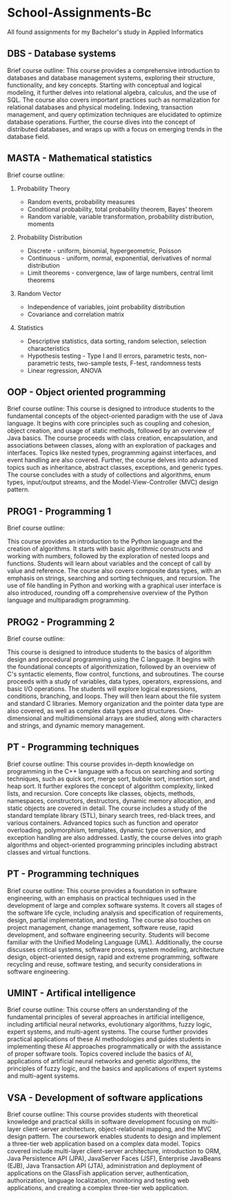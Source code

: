# School-Assignments-Bc
All found assignments for my Bachelor's study in Applied Informatics

## DBS - Database systems

Brief course outline: 
This course provides a comprehensive introduction to databases and database management systems, exploring their structure, functionality, and key concepts. Starting with conceptual and logical modeling, it further delves into relational algebra, calculus, and the use of SQL. The course also covers important practices such as normalization for relational databases and physical modeling. Indexing, transaction management, and query optimization techniques are elucidated to optimize database operations. Further, the course dives into the concept of distributed databases, and wraps up with a focus on emerging trends in the database field.

## MASTA - Mathematical statistics
Brief course outline: 
1. Probability Theory
   - Random events, probability measures
   - Conditional probability, total probability theorem, Bayes' theorem
   - Random variable, variable transformation, probability distribution, moments

2. Probability Distribution
   - Discrete - uniform, binomial, hypergeometric, Poisson
   - Continuous - uniform, normal, exponential, derivatives of normal distribution
   - Limit theorems - convergence, law of large numbers, central limit theorems

3. Random Vector
   - Independence of variables, joint probability distribution
   - Covariance and correlation matrix

4. Statistics
   - Descriptive statistics, data sorting, random selection, selection characteristics
   - Hypothesis testing - Type I and II errors, parametric tests, non-parametric tests, two-sample tests, F-test, randomness tests
   - Linear regression, ANOVA

## OOP - Object oriented programming 
Brief course outline: 
This course is designed to introduce students to the fundamental concepts of the object-oriented paradigm with the use of Java language. It begins with core principles such as coupling and cohesion, object creation, and usage of static methods, followed by an overview of Java basics. The course proceeds with class creation, encapsulation, and associations between classes, along with an exploration of packages and interfaces. Topics like nested types, programming against interfaces, and event handling are also covered. Further, the course delves into advanced topics such as inheritance, abstract classes, exceptions, and generic types. The course concludes with a study of collections and algorithms, enum types, input/output streams, and the Model-View-Controller (MVC) design pattern.

## PROG1 - Programming 1 
Brief course outline: 

This course provides an introduction to the Python language and the creation of algorithms. It starts with basic algorithmic constructs and working with numbers, followed by the exploration of nested loops and functions. Students will learn about variables and the concept of call by value and reference. The course also covers composite data types, with an emphasis on strings, searching and sorting techniques, and recursion. The use of file handling in Python and working with a graphical user interface is also introduced, rounding off a comprehensive overview of the Python language and multiparadigm programming.

## PROG2 - Programming 2
Brief course outline: 

This course is designed to introduce students to the basics of algorithm design and procedural programming using the C language. It begins with the foundational concepts of algorithmization, followed by an overview of C's syntactic elements, flow control, functions, and subroutines. The course proceeds with a study of variables, data types, operators, expressions, and basic I/O operations. The students will explore logical expressions, conditions, branching, and loops. They will then learn about the file system and standard C libraries. Memory organization and the pointer data type are also covered, as well as complex data types and structures. One-dimensional and multidimensional arrays are studied, along with characters and strings, and dynamic memory management.

## PT - Programming techniques 
Brief course outline: 
This course provides in-depth knowledge on programming in the C++ language with a focus on searching and sorting techniques, such as quick sort, merge sort, bubble sort, insertion sort, and heap sort. It further explores the concept of algorithm complexity, linked lists, and recursion. Core concepts like classes, objects, methods, namespaces, constructors, destructors, dynamic memory allocation, and static objects are covered in detail. The course includes a study of the standard template library (STL), binary search trees, red-black trees, and various containers. Advanced topics such as function and operator overloading, polymorphism, templates, dynamic type conversion, and exception handling are also addressed. Lastly, the course delves into graph algorithms and object-oriented programming principles including abstract classes and virtual functions.

## PT - Programming techniques 
Brief course outline: 
This course provides a foundation in software engineering, with an emphasis on practical techniques used in the development of large and complex software systems. It covers all stages of the software life cycle, including analysis and specification of requirements, design, partial implementation, and testing. The course also touches on project management, change management, software reuse, rapid development, and software engineering security. Students will become familiar with the Unified Modeling Language (UML). Additionally, the course discusses critical systems, software process, system modeling, architecture design, object-oriented design, rapid and extreme programming, software recycling and reuse, software testing, and security considerations in software engineering.

## UMINT - Artifical intelligence 
Brief course outline: 
This course offers an understanding of the fundamental principles of several approaches in artificial intelligence, including artificial neural networks, evolutionary algorithms, fuzzy logic, expert systems, and multi-agent systems. The course further provides practical applications of these AI methodologies and guides students in implementing these AI approaches programmatically or with the assistance of proper software tools. Topics covered include the basics of AI, applications of artificial neural networks and genetic algorithms, the principles of fuzzy logic, and the basics and applications of expert systems and multi-agent systems.

## VSA - Development of software applications
Brief course outline:
This course provides students with theoretical knowledge and practical skills in software development focusing on multi-layer client-server architecture, object-relational mapping, and the MVC design pattern. The coursework enables students to design and implement a three-tier web application based on a complex data model. Topics covered include multi-layer client-server architecture, introduction to ORM, Java Persistence API (JPA), JavaServer Faces (JSF), Enterprise JavaBeans (EJB), Java Transaction API (JTA), administration and deployment of applications on the GlassFish application server, authentication, authorization, language localization, monitoring and testing web applications, and creating a complex three-tier web application.
